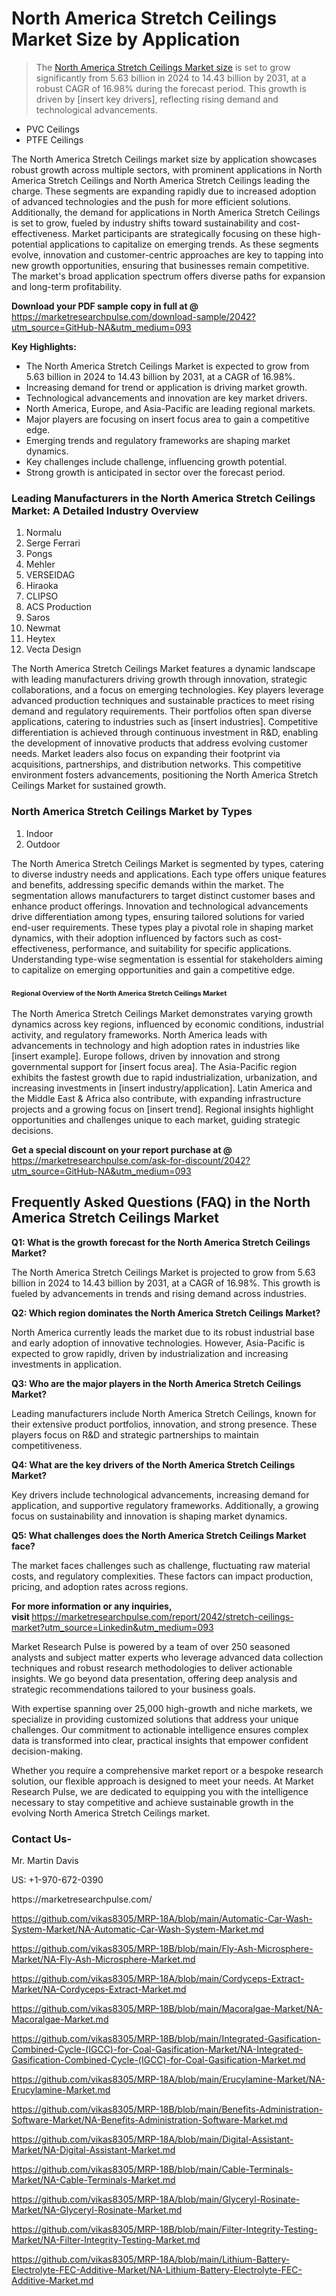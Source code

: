 <h1>North America Stretch Ceilings Market&nbsp;Size by Application</h1><blockquote><p>The <a href="https://marketresearchpulse.com/download-sample/2042?utm_source=GitHub-NA&amp;utm_medium=093">North America Stretch Ceilings Market size</a> is set to grow significantly from 5.63 billion in 2024 to 14.43 billion by 2031, at a robust CAGR of 16.98% during the forecast period. This growth is driven by [insert key drivers], reflecting rising demand and technological advancements.</p></blockquote><ul><li>PVC Ceilings <li> PTFE Ceilings</li></ul><p>The North America Stretch Ceilings market size by application showcases robust growth across multiple sectors, with prominent applications in North America Stretch Ceilings and North America Stretch Ceilings leading the charge. These segments are expanding rapidly due to increased adoption of advanced technologies and the push for more efficient solutions. Additionally, the demand for applications in North America Stretch Ceilings is set to grow, fueled by industry shifts toward sustainability and cost-effectiveness. Market participants are strategically focusing on these high-potential applications to capitalize on emerging trends. As these segments evolve, innovation and customer-centric approaches are key to tapping into new growth opportunities, ensuring that businesses remain competitive. The market's broad application spectrum offers diverse paths for expansion and long-term profitability.</p><p><strong>Download your PDF sample copy in full at @ </strong><a href="https://marketresearchpulse.com/download-sample/2042?utm_source=GitHub-NA&amp;utm_medium=093">https://marketresearchpulse.com/download-sample/2042?utm_source=GitHub-NA&amp;utm_medium=093</a></p><p><strong>Key Highlights: </strong></p><ul><li>The North America Stretch Ceilings Market is expected to grow from 5.63 billion in 2024 to 14.43 billion by 2031, at a CAGR of 16.98%.</li><li>Increasing demand for trend or application is driving market growth.</li><li>Technological advancements and innovation are key market drivers.</li><li>North America, Europe, and Asia-Pacific are leading regional markets.</li><li>Major players are focusing on insert focus area to gain a competitive edge.</li><li>Emerging trends and regulatory frameworks are shaping market dynamics.</li><li>Key challenges include challenge, influencing growth potential.</li><li>Strong growth is anticipated in sector over the forecast period.</li></ul><h3>Leading Manufacturers in the North America Stretch Ceilings Market: A Detailed Industry Overview</h3><ol><li>Normalu</li><li>Serge Ferrari</li><li>Pongs</li><li>Mehler</li><li>VERSEIDAG</li><li>Hiraoka</li><li>CLIPSO</li><li>ACS Production</li><li>Saros</li><li>Newmat</li><li>Heytex</li><li>Vecta Design</li></ol><div class="flex max-w-full flex-col flex-grow"><div class="min-h-8 text-message flex w-full flex-col items-end gap-2 whitespace-normal break-words [.text-message+&amp;]:mt-5" dir="auto" data-message-author-role="assistant" data-message-id="fd8432e4-4910-450d-b182-61b7bfb0a01f" data-message-model-slug="gpt-4o"><div class="flex w-full flex-col gap-1 empty:hidden first:pt-[3px]"><div class="markdown prose w-full break-words dark:prose-invert light"><p>The North America Stretch Ceilings Market features a dynamic landscape with leading manufacturers driving growth through innovation, strategic collaborations, and a focus on emerging technologies. Key players leverage advanced production techniques and sustainable practices to meet rising demand and regulatory requirements. Their portfolios often span diverse applications, catering to industries such as [insert industries]. Competitive differentiation is achieved through continuous investment in R&amp;D, enabling the development of innovative products that address evolving customer needs. Market leaders also focus on expanding their footprint via acquisitions, partnerships, and distribution networks. This competitive environment fosters advancements, positioning the North America Stretch Ceilings Market for sustained growth.</p></div></div></div></div><h3>North America Stretch Ceilings Market by Types</h3><ol><li>Indoor <li> Outdoor</li></ol><div class="flex max-w-full flex-col flex-grow"><div class="min-h-8 text-message flex w-full flex-col items-end gap-2 whitespace-normal break-words [.text-message+&amp;]:mt-5" dir="auto" data-message-author-role="assistant" data-message-id="084470be-0bb7-4664-bddf-5156b4f41249" data-message-model-slug="gpt-4o-mini"><div class="flex w-full flex-col gap-1 empty:hidden first:pt-[3px]"><div class="markdown prose w-full break-words dark:prose-invert light"><p>The North America Stretch Ceilings Market is segmented by types, catering to diverse industry needs and applications. Each type offers unique features and benefits, addressing specific demands within the market. The segmentation allows manufacturers to target distinct customer bases and enhance product offerings. Innovation and technological advancements drive differentiation among types, ensuring tailored solutions for varied end-user requirements. These types play a pivotal role in shaping market dynamics, with their adoption influenced by factors such as cost-effectiveness, performance, and suitability for specific applications. Understanding type-wise segmentation is essential for stakeholders aiming to capitalize on emerging opportunities and gain a competitive edge.</p></div></div></div></div><h3><span style="font-size: 11px;">Regional Overview of the North America Stretch Ceilings Market</span></h3><div class="flex max-w-full flex-col flex-grow"><div class="min-h-8 text-message flex w-full flex-col items-end gap-2 whitespace-normal break-words [.text-message+&amp;]:mt-5" dir="auto" data-message-author-role="assistant" data-message-id="e9038762-ce64-4e30-91c9-9bd413514231" data-message-model-slug="gpt-4o-mini"><div class="flex w-full flex-col gap-1 empty:hidden first:pt-[3px]"><div class="markdown prose w-full break-words dark:prose-invert light"><p>The North America Stretch Ceilings Market demonstrates varying growth dynamics across key regions, influenced by economic conditions, industrial activity, and regulatory frameworks. North America leads with advancements in technology and high adoption rates in industries like [insert example]. Europe follows, driven by innovation and strong governmental support for [insert focus area]. The Asia-Pacific region exhibits the fastest growth due to rapid industrialization, urbanization, and increasing investments in [insert industry/application]. Latin America and the Middle East &amp; Africa also contribute, with expanding infrastructure projects and a growing focus on [insert trend]. Regional insights highlight opportunities and challenges unique to each market, guiding strategic decisions.</p></div></div></div></div><p><strong>Get a special discount on your report purchase at @ </strong><a href="https://marketresearchpulse.com/ask-for-discount/2042?utm_source=GitHub-NA&amp;utm_medium=093">https://marketresearchpulse.com/ask-for-discount/2042?utm_source=GitHub-NA&amp;utm_medium=093</a></p><h2>Frequently Asked Questions (FAQ) in the North America Stretch Ceilings Market</h2><p><strong>Q1: What is the growth forecast for the North America Stretch Ceilings Market?</strong></p><p>The North America Stretch Ceilings Market is projected to grow from 5.63 billion in 2024 to 14.43 billion by 2031, at a CAGR of 16.98%. This growth is fueled by advancements in trends and rising demand across industries.</p><p><strong>Q2: Which region dominates the North America Stretch Ceilings Market?</strong></p><p>North America currently leads the market due to its robust industrial base and early adoption of innovative technologies. However, Asia-Pacific is expected to grow rapidly, driven by industrialization and increasing investments in application.</p><p><strong>Q3: Who are the major players in the North America Stretch Ceilings Market?</strong></p><p>Leading manufacturers include North America Stretch Ceilings, known for their extensive product portfolios, innovation, and strong presence. These players focus on R&amp;D and strategic partnerships to maintain competitiveness.</p><p><strong>Q4: What are the key drivers of the North America Stretch Ceilings Market?</strong></p><p>Key drivers include technological advancements, increasing demand for application, and supportive regulatory frameworks. Additionally, a growing focus on sustainability and innovation is shaping market dynamics.</p><p><strong>Q5: What challenges does the North America Stretch Ceilings Market face?</strong></p><p>The market faces challenges such as challenge, fluctuating raw material costs, and regulatory complexities. These factors can impact production, pricing, and adoption rates across regions.</p><p><strong>For more information or any inquiries, visit&nbsp;</strong><a href="https://marketresearchpulse.com/report/2042/stretch-ceilings-market?utm_source=Linkedin&utm_medium=093">https://marketresearchpulse.com/report/2042/stretch-ceilings-market?utm_source=Linkedin&utm_medium=093</a></p><p>Market Research Pulse is powered by a team of over 250 seasoned analysts and subject matter experts who leverage advanced data collection techniques and robust research methodologies to deliver actionable insights. We go beyond data presentation, offering deep analysis and strategic recommendations tailored to your business goals.</p><p>With expertise spanning over 25,000 high-growth and niche markets, we specialize in providing customized solutions that address your unique challenges. Our commitment to actionable intelligence ensures complex data is transformed into clear, practical insights that empower confident decision-making.</p><p>Whether you require a comprehensive market report or a bespoke research solution, our flexible approach is designed to meet your needs. At Market Research Pulse, we are dedicated to equipping you with the intelligence necessary to stay competitive and achieve sustainable growth in the evolving North America Stretch Ceilings market.</p><h3><strong>Contact Us-</strong></h3><p>Mr. Martin Davis</p><p>US: +1-970-672-0390</p><p>https://marketresearchpulse.com/</p><p><a href="https://github.com/vikas8305/MRP-18A/blob/main/Automatic-Car-Wash-System-Market/NA-Automatic-Car-Wash-System-Market.md">https://github.com/vikas8305/MRP-18A/blob/main/Automatic-Car-Wash-System-Market/NA-Automatic-Car-Wash-System-Market.md</a></p><p><a href="https://github.com/vikas8305/MRP-18B/blob/main/Fly-Ash-Microsphere-Market/NA-Fly-Ash-Microsphere-Market.md">https://github.com/vikas8305/MRP-18B/blob/main/Fly-Ash-Microsphere-Market/NA-Fly-Ash-Microsphere-Market.md</a></p><p><a href="https://github.com/vikas8305/MRP-18A/blob/main/Cordyceps-Extract-Market/NA-Cordyceps-Extract-Market.md">https://github.com/vikas8305/MRP-18A/blob/main/Cordyceps-Extract-Market/NA-Cordyceps-Extract-Market.md</a></p><p><a href="https://github.com/vikas8305/MRP-18B/blob/main/Macoralgae-Market/NA-Macoralgae-Market.md">https://github.com/vikas8305/MRP-18B/blob/main/Macoralgae-Market/NA-Macoralgae-Market.md</a></p><p><a href="https://github.com/vikas8305/MRP-18B/blob/main/Integrated-Gasification-Combined-Cycle-(IGCC)-for-Coal-Gasification-Market/NA-Integrated-Gasification-Combined-Cycle-(IGCC)-for-Coal-Gasification-Market.md">https://github.com/vikas8305/MRP-18B/blob/main/Integrated-Gasification-Combined-Cycle-(IGCC)-for-Coal-Gasification-Market/NA-Integrated-Gasification-Combined-Cycle-(IGCC)-for-Coal-Gasification-Market.md</a></p><p><a href="https://github.com/vikas8305/MRP-18A/blob/main/Erucylamine-Market/NA-Erucylamine-Market.md">https://github.com/vikas8305/MRP-18A/blob/main/Erucylamine-Market/NA-Erucylamine-Market.md</a></p><p><a href="https://github.com/vikas8305/MRP-18B/blob/main/Benefits-Administration-Software-Market/NA-Benefits-Administration-Software-Market.md">https://github.com/vikas8305/MRP-18B/blob/main/Benefits-Administration-Software-Market/NA-Benefits-Administration-Software-Market.md</a></p><p><a href="https://github.com/vikas8305/MRP-18A/blob/main/Digital-Assistant-Market/NA-Digital-Assistant-Market.md">https://github.com/vikas8305/MRP-18A/blob/main/Digital-Assistant-Market/NA-Digital-Assistant-Market.md</a></p><p><a href="https://github.com/vikas8305/MRP-18B/blob/main/Cable-Terminals-Market/NA-Cable-Terminals-Market.md">https://github.com/vikas8305/MRP-18B/blob/main/Cable-Terminals-Market/NA-Cable-Terminals-Market.md</a></p><p><a href="https://github.com/vikas8305/MRP-18A/blob/main/Glyceryl-Rosinate-Market/NA-Glyceryl-Rosinate-Market.md">https://github.com/vikas8305/MRP-18A/blob/main/Glyceryl-Rosinate-Market/NA-Glyceryl-Rosinate-Market.md</a></p><p><a href="https://github.com/vikas8305/MRP-18B/blob/main/Filter-Integrity-Testing-Market/NA-Filter-Integrity-Testing-Market.md">https://github.com/vikas8305/MRP-18B/blob/main/Filter-Integrity-Testing-Market/NA-Filter-Integrity-Testing-Market.md</a></p><p><a href="https://github.com/vikas8305/MRP-18A/blob/main/Lithium-Battery-Electrolyte-FEC-Additive-Market/NA-Lithium-Battery-Electrolyte-FEC-Additive-Market.md">https://github.com/vikas8305/MRP-18A/blob/main/Lithium-Battery-Electrolyte-FEC-Additive-Market/NA-Lithium-Battery-Electrolyte-FEC-Additive-Market.md</a></p>
